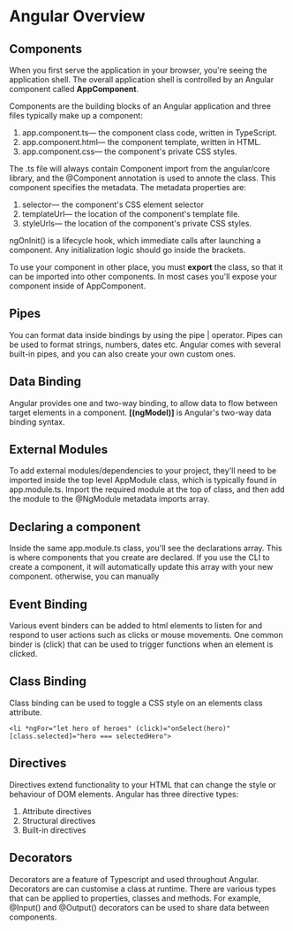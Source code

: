 # Angular Overview

## Components
When you first serve the application in your browser, you're seeing the application shell.
The overall application shell is controlled by an Angular component called **AppComponent**.


Components are the building blocks of an Angular application and three files typically make up a
component:
1. app.component.ts— the component class code, written in TypeScript.
2. app.component.html— the component template, written in HTML.
3. app.component.css— the component's private CSS styles.

The .ts file will always contain Component import from the angular/core library, and the @Component
annotation is used to annote the class. This component specifies the metadata.
The metadata properties are:
1. selector— the component's CSS element selector
2. templateUrl— the location of the component's template file.
3. styleUrls— the location of the component's private CSS styles.

ngOnInit() is a lifecycle hook, which immediate calls after launching a component. Any initialization 
logic should go inside the brackets.

To use your component in other place, you must **export** the class, so that it can be imported into
other components. In most cases you'll expose your component inside of AppComponent.

## Pipes
You can format data inside bindings by using the pipe | operator. Pipes can be used to format
strings, numbers, dates etc. Angular comes with several built-in pipes, and you can also create
your own custom ones.

## Data Binding
Angular provides one and two-way binding, to allow data to flow between target elements in a 
component.
**[(ngModel)]** is Angular's two-way data binding syntax.

## External Modules
To add external modules/dependencies to your project, they'll need to be imported inside the top
level AppModule class, which is typically found in app.module.ts.
Import the required module at the top of class, and then add the module to the @NgModule metadata imports
array.

## Declaring a component
Inside the same app.module.ts class, you'll see the declarations array. This is where components that 
you create are declared. If you use the CLI to create a component, it will automatically update 
this array with your new component. otherwise, you can manually 


## Event Binding
Various event binders can be added to html elements to listen for and respond to user actions such as clicks or mouse movements.
One common binder is (click) that can be used to trigger functions when an element is clicked.

## Class Binding
Class binding can be used to toggle a CSS style on an elements class attribute.
```aidl
<li *ngFor="let hero of heroes" (click)="onSelect(hero)" [class.selected]="hero === selectedHero">
```

## Directives
Directives extend functionality to your HTML that can change the style or behaviour of DOM elements.
Angular has three directive types:
1. Attribute directives
2. Structural directives
3. Built-in directives

## Decorators
Decorators are a feature of Typescript and used throughout Angular. Decorators are can customise a class at runtime.
There are various types that can be applied to properties, classes and methods.
For example, @Input() and @Output() decorators can be used to share data between components.











